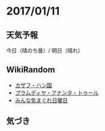 # 2017/01/11

## 天気予報

今日（晴のち曇）/ 明日（晴れ）

## WikiRandom

* [カザフ・ハン国](https://ja.wikipedia.org/wiki/%E3%82%AB%E3%82%B6%E3%83%95%E3%83%BB%E3%83%8F%E3%83%B3%E5%9B%BD)
* [プラムディヤ・アナンタ・トゥール](https://ja.wikipedia.org/wiki/%E3%83%97%E3%83%A9%E3%83%A0%E3%83%87%E3%82%A3%E3%83%A4%E3%83%BB%E3%82%A2%E3%83%8A%E3%83%B3%E3%82%BF%E3%83%BB%E3%83%88%E3%82%A5%E3%83%BC%E3%83%AB)
* [みんな気まぐれ日曜日](https://ja.wikipedia.org/wiki/%E3%81%BF%E3%82%93%E3%81%AA%E6%B0%97%E3%81%BE%E3%81%90%E3%82%8C%E6%97%A5%E6%9B%9C%E6%97%A5)

## 気づき

